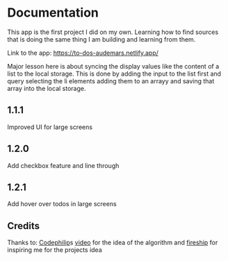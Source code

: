 # Documentation

This app is the first project I did on my own. Learning how to find sources that is doing the same thing I am building and learning from them.

Link to the app: https://to-dos-audemars.netlify.app/

Major lesson here is about syncing the display values like the content of a list to the local storage. This is done by adding the input to the list first and query selecting the li elements adding them to an arrayy and saving that array into the local storage.

## 1.1.1
Improved UI for large screens

## 1.2.0
Add checkbox feature and line through

## 1.2.1
Add hover over todos in large screens

## Credits
Thanks to: [Codephilip](https://www.youtube.com/@CodePhilipYT)s [video](https://youtu.be/p6F5TBxs88A?si=5DHj2vyK8-D8MqET) for the idea of the algorithm and [fireship](https://youtu.be/cuHDQhDhvPE?si=DGdWb2zubUdh-z_C) for inspiring me for the projects idea